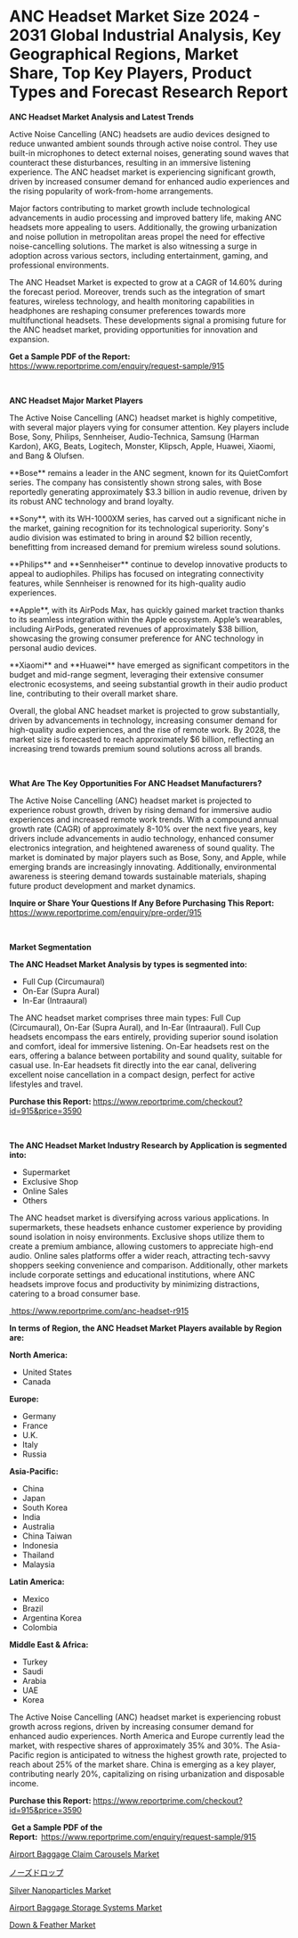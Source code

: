 <p><h1>ANC Headset Market Size 2024 - 2031 Global Industrial Analysis, Key Geographical Regions, Market Share, Top Key Players, Product Types and Forecast Research Report</h1></p><p><strong>ANC Headset Market Analysis and Latest Trends</strong></p>
<p><p>Active Noise Cancelling (ANC) headsets are audio devices designed to reduce unwanted ambient sounds through active noise control. They use built-in microphones to detect external noises, generating sound waves that counteract these disturbances, resulting in an immersive listening experience. The ANC headset market is experiencing significant growth, driven by increased consumer demand for enhanced audio experiences and the rising popularity of work-from-home arrangements.</p><p>Major factors contributing to market growth include technological advancements in audio processing and improved battery life, making ANC headsets more appealing to users. Additionally, the growing urbanization and noise pollution in metropolitan areas propel the need for effective noise-cancelling solutions. The market is also witnessing a surge in adoption across various sectors, including entertainment, gaming, and professional environments.</p><p>The ANC Headset Market is expected to grow at a CAGR of 14.60% during the forecast period. Moreover, trends such as the integration of smart features, wireless technology, and health monitoring capabilities in headphones are reshaping consumer preferences towards more multifunctional headsets. These developments signal a promising future for the ANC headset market, providing opportunities for innovation and expansion.</p></p>
<p><strong>Get a Sample PDF of the Report:&nbsp;</strong> <a href="https://www.reportprime.com/enquiry/request-sample/915">https://www.reportprime.com/enquiry/request-sample/915</a></p>
<p>&nbsp;</p>
<p><strong>ANC Headset Major Market Players</strong></p>
<p><p>The Active Noise Cancelling (ANC) headset market is highly competitive, with several major players vying for consumer attention. Key players include Bose, Sony, Philips, Sennheiser, Audio-Technica, Samsung (Harman Kardon), AKG, Beats, Logitech, Monster, Klipsch, Apple, Huawei, Xiaomi, and Bang & Olufsen.</p><p>**Bose** remains a leader in the ANC segment, known for its QuietComfort series. The company has consistently shown strong sales, with Bose reportedly generating approximately $3.3 billion in audio revenue, driven by its robust ANC technology and brand loyalty.</p><p>**Sony**, with its WH-1000XM series, has carved out a significant niche in the market, gaining recognition for its technological superiority. Sony's audio division was estimated to bring in around $2 billion recently, benefitting from increased demand for premium wireless sound solutions.</p><p>**Philips** and **Sennheiser** continue to develop innovative products to appeal to audiophiles. Philips has focused on integrating connectivity features, while Sennheiser is renowned for its high-quality audio experiences.</p><p>**Apple**, with its AirPods Max, has quickly gained market traction thanks to its seamless integration within the Apple ecosystem. Apple’s wearables, including AirPods, generated revenues of approximately $38 billion, showcasing the growing consumer preference for ANC technology in personal audio devices.</p><p>**Xiaomi** and **Huawei** have emerged as significant competitors in the budget and mid-range segment, leveraging their extensive consumer electronic ecosystems, and seeing substantial growth in their audio product line, contributing to their overall market share.</p><p>Overall, the global ANC headset market is projected to grow substantially, driven by advancements in technology, increasing consumer demand for high-quality audio experiences, and the rise of remote work. By 2028, the market size is forecasted to reach approximately $6 billion, reflecting an increasing trend towards premium sound solutions across all brands.</p></p>
<p>&nbsp;</p>
<p><strong>What Are The Key Opportunities For ANC Headset Manufacturers?</strong></p>
<p><p>The Active Noise Cancelling (ANC) headset market is projected to experience robust growth, driven by rising demand for immersive audio experiences and increased remote work trends. With a compound annual growth rate (CAGR) of approximately 8-10% over the next five years, key drivers include advancements in audio technology, enhanced consumer electronics integration, and heightened awareness of sound quality. The market is dominated by major players such as Bose, Sony, and Apple, while emerging brands are increasingly innovating. Additionally, environmental awareness is steering demand towards sustainable materials, shaping future product development and market dynamics.</p></p>
<p><strong>Inquire or Share Your Questions If Any Before Purchasing This Report:</strong> <a href="https://www.reportprime.com/enquiry/pre-order/915">https://www.reportprime.com/enquiry/pre-order/915</a></p>
<p>&nbsp;</p>
<p><strong>Market Segmentation</strong></p>
<p><strong>The ANC Headset Market Analysis by types is segmented into:</strong></p>
<p><ul><li>Full Cup (Circumaural)</li><li>On-Ear (Supra Aural)</li><li>In-Ear (Intraaural)</li></ul></p>
<p><p>The ANC headset market comprises three main types: Full Cup (Circumaural), On-Ear (Supra Aural), and In-Ear (Intraaural). Full Cup headsets encompass the ears entirely, providing superior sound isolation and comfort, ideal for immersive listening. On-Ear headsets rest on the ears, offering a balance between portability and sound quality, suitable for casual use. In-Ear headsets fit directly into the ear canal, delivering excellent noise cancellation in a compact design, perfect for active lifestyles and travel.</p></p>
<p><strong>Purchase this Report:&nbsp;</strong><a href="https://www.reportprime.com/checkout?id=915&price=3590">https://www.reportprime.com/checkout?id=915&price=3590</a></p>
<p>&nbsp;</p>
<p><strong>The ANC Headset Market Industry Research by Application is segmented into:</strong></p>
<p><ul><li>Supermarket</li><li>Exclusive Shop</li><li>Online Sales</li><li>Others</li></ul></p>
<p><p>The ANC headset market is diversifying across various applications. In supermarkets, these headsets enhance customer experience by providing sound isolation in noisy environments. Exclusive shops utilize them to create a premium ambiance, allowing customers to appreciate high-end audio. Online sales platforms offer a wider reach, attracting tech-savvy shoppers seeking convenience and comparison. Additionally, other markets include corporate settings and educational institutions, where ANC headsets improve focus and productivity by minimizing distractions, catering to a broad consumer base.</p></p>
<p><a href="https://www.reportprime.com/anc-headset-r915">&nbsp;https://www.reportprime.com/anc-headset-r915</a></p>
<p><strong>In terms of Region, the ANC Headset Market Players available by Region are:</strong></p>
<p>
    <p> <strong> North America: </strong>
        <ul>
            <li>United States</li>
            <li>Canada</li>
        </ul>
        </p> 
    <p> <strong> Europe: </strong>
        <ul>
            <li>Germany</li>
            <li>France</li>
            <li>U.K.</li>
            <li>Italy</li>
            <li>Russia</li>
        </ul>
        </p> 
    <p> <strong> Asia-Pacific: </strong>
        <ul>
            <li>China</li>
            <li>Japan</li>
            <li>South Korea</li>
            <li>India</li>
            <li>Australia</li>
            <li>China Taiwan</li>
            <li>Indonesia</li>
            <li>Thailand</li>
            <li>Malaysia</li>
        </ul>
        </p> 
    <p> <strong> Latin America: </strong>
        <ul>
            <li>Mexico</li>
            <li>Brazil</li>
            <li>Argentina Korea</li>
            <li>Colombia</li>
        </ul>
        </p> 
    <p> <strong> Middle East & Africa: </strong>
        <ul>
            <li>Turkey</li>
            <li>Saudi</li>
            <li>Arabia</li>
            <li>UAE</li>
            <li>Korea</li>
        </ul>
    </p>
    </p>
<p><p>The Active Noise Cancelling (ANC) headset market is experiencing robust growth across regions, driven by increasing consumer demand for enhanced audio experiences. North America and Europe currently lead the market, with respective shares of approximately 35% and 30%. The Asia-Pacific region is anticipated to witness the highest growth rate, projected to reach about 25% of the market share. China is emerging as a key player, contributing nearly 20%, capitalizing on rising urbanization and disposable income.</p></p>
<p><strong>Purchase this Report: </strong><a href="https://www.reportprime.com/checkout?id=915&price=3590">https://www.reportprime.com/checkout?id=915&price=3590</a></p>
<p>&nbsp;<strong>Get a Sample PDF of the Report:&nbsp;&nbsp;</strong><a href="https://www.reportprime.com/enquiry/request-sample/915">https://www.reportprime.com/enquiry/request-sample/915</a></p>
<p><strong></strong></p>
<p><p><a href="https://issuu.com/reportprime-2/docs/airport-baggage-claim-carousels-mar_47f80808085ef5">Airport Baggage Claim Carousels Market</a></p><p><a href="https://medium.com/@uyjtuy6/%E9%BC%BB%E3%81%A5%E3%81%BE%E3%82%8A%E8%96%AC%E5%B8%82%E5%A0%B4%E8%AA%BF%E6%9F%BB%E3%83%AC%E3%83%9D%E3%83%BC%E3%83%88-2024%E5%B9%B4%E3%81%8B%E3%82%892031%E5%B9%B4%E3%81%BE%E3%81%A7%E3%81%AE%E5%A0%85%E8%AA%BF%E3%81%AAcagr-13-2-%E3%81%A7%E3%81%AE%E5%B8%82%E5%A0%B4%E4%BA%88%E6%B8%AC%E3%81%A8%E6%88%90%E9%95%B7%E8%A6%8B%E9%80%9A%E3%81%97-46bd6acd9297">ノーズドロップ</a></p><p><a href="https://www.linkedin.com/pulse/silver-nanoparticles-market-growth-outlook-from-2024-2031-crqef?trackingId=eiVO30IGQ42mEjd%2BigecDw%3D%3D">Silver Nanoparticles Market</a></p><p><a href="https://issuu.com/reportprime-2/docs/airport-baggage-storage-systems-mar_c845ec57cf5348">Airport Baggage Storage Systems Market</a></p><p><a href="https://github.com/santosh758595/Market-Research-Report-List-6/blob/main/down-feather-market.md">Down & Feather Market</a></p></p>